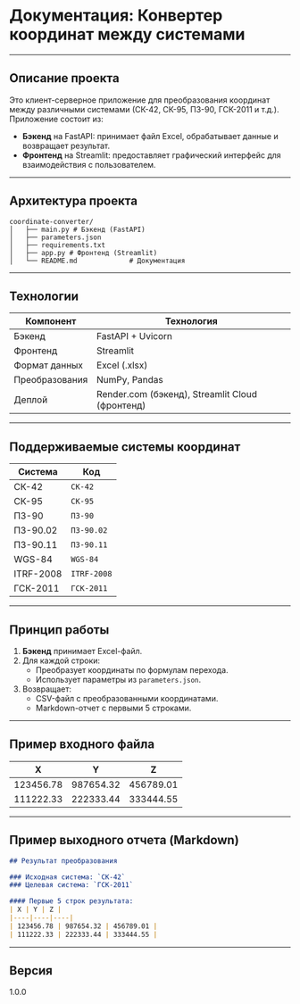 

# Документация: Конвертер координат между системами

---

## Описание проекта

Это клиент-серверное приложение для преобразования координат между различными системами (СК-42, СК-95, ПЗ-90, ГСК-2011 и т.д.). Приложение состоит из:

- **Бэкенд** на FastAPI: принимает файл Excel, обрабатывает данные и возвращает результат.
- **Фронтенд** на Streamlit: предоставляет графический интерфейс для взаимодействия с пользователем.

---

## Архитектура проекта

```
coordinate-converter/      
│   ├── main.py # Бэкенд (FastAPI)
│   ├── parameters.json
│   ├── requirements.txt
│   ├── app.py # Фронтенд (Streamlit)
│   └── README.md             # Документация
```

---

## Технологии

| Компонент | Технология |
|----------|------------|
| Бэкенд | FastAPI + Uvicorn |
| Фронтенд | Streamlit |
| Формат данных | Excel (.xlsx) |
| Преобразования | NumPy, Pandas |
| Деплой | Render.com (бэкенд), Streamlit Cloud (фронтенд) |

---

## Поддерживаемые системы координат

| Система | Код |
|--------|-----|
| СК-42 | `СК-42` |
| СК-95 | `СК-95` |
| ПЗ-90 | `ПЗ-90` |
| ПЗ-90.02 | `ПЗ-90.02` |
| ПЗ-90.11 | `ПЗ-90.11` |
| WGS-84 | `WGS-84` |
| ITRF-2008 | `ITRF-2008` |
| ГСК-2011 | `ГСК-2011` |

---

## Принцип работы

1. **Бэкенд** принимает Excel-файл.
2. Для каждой строки:
   - Преобразует координаты по формулам перехода.
   - Использует параметры из `parameters.json`.
3. Возвращает:
   - CSV-файл с преобразованными координатами.
   - Markdown-отчет с первыми 5 строками.

---

## Пример входного файла

| X | Y | Z |
|----|----|----|
| 123456.78 | 987654.32 | 456789.01 |
| 111222.33 | 222333.44 | 333444.55 |

---

## Пример выходного отчета (Markdown)

```markdown
## Результат преобразования

### Исходная система: `СК-42`
### Целевая система: `ГСК-2011`

#### Первые 5 строк результата:
| X | Y | Z |
|----|----|----|
| 123456.78 | 987654.32 | 456789.01 |
| 111222.33 | 222333.44 | 333444.55 |
```

---

## Версия

1.0.0

